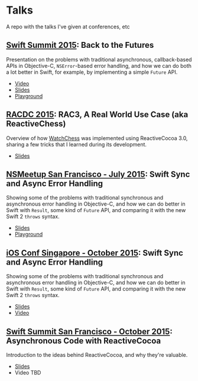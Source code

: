 # Talks
A repo with the talks I've given at conferences, etc

## [Swift Summit 2015](http://swiftsummit.com): Back to the Futures
Presentation on the problems with traditional asynchronous, callback-based APIs in Objective-C, `NSError`-based error handling, and how we can do both a lot better in Swift, for example, by implementing a simple `Future` API.
- [Video](http://realm.io/news/swift-summit-javier-soto-futures/)
- [Slides](https://speakerdeck.com/javisoto/back-to-the-futures)
- [Playground](https://github.com/JaviSoto/Talks/blob/master/SwiftSummit2015/FutureSwiftSummit.playground.zip?raw=true)

## [RACDC 2015](https://github.com/ReactiveCocoa/ReactiveCocoa/issues/1909): RAC3, A Real World Use Case (aka ReactiveChess)
Overview of how [WatchChess](http://www.watchchessapp.com) was implemented using ReactiveCocoa 3.0, sharing a few tricks that I learned during its development.
- [Slides](https://speakerdeck.com/javisoto/rac3-a-real-world-use-case-aka-reactivechess)

## [NSMeetup San Francisco - July 2015](http://www.meetup.com/nsmeetup/events/223263035/): Swift Sync and Async Error Handling
Showing some of the problems with traditional synchronous and asynchronous error handling in Objective-C, and how we can do better in Swift with `Result`, some kind of `Future` API, and comparing it with the new Swift 2 `throws` syntax.
- [Slides](https://speakerdeck.com/javisoto/nsmeetup-san-francisco-july-2015)
- [Playground](https://github.com/JaviSoto/Talks/blob/master/NSMeetupSF-July2015/NSMeetupJuly2015.playground.zip?raw=true)

## [iOS Conf Singapore - October 2015](http://iosconf.sg/): Swift Sync and Async Error Handling
Showing some of the problems with traditional synchronous and asynchronous error handling in Objective-C, and how we can do better in Swift with `Result`, some kind of `Future` API, and comparing it with the new Swift 2 `throws` syntax.
- [Slides](https://speakerdeck.com/javisoto/ios-conf-singapore-october-2015)
- [Video](https://www.youtube.com/watch?v=mbd6g7NfR-8)

## [Swift Summit San Francisco - October 2015](http://swiftsummit.com): Asynchronous Code with ReactiveCocoa
Introduction to the ideas behind ReactiveCocoa, and why they're valuable.
- [Slides](https://speakerdeck.com/javisoto/swift-summit-san-francisco-october-2015)
- Video TBD
